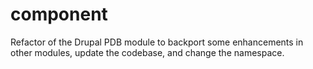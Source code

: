 # component
Refactor of the Drupal PDB module to backport some enhancements in other modules, update the codebase, and change the namespace.
